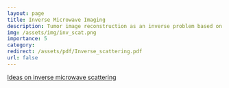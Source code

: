 ```yaml
---
layout: page
title: Inverse Microwave Imaging
description: Tumor image reconstruction as an inverse problem based on electromagnetic scattering
img: /assets/img/inv_scat.png
importance: 5
category: 
redirect: /assets/pdf/Inverse_scattering.pdf
url: false
---
```

<a href="/assets/pdf/Inverse_scattering.pdf">Ideas on inverse microwave scattering</a>


